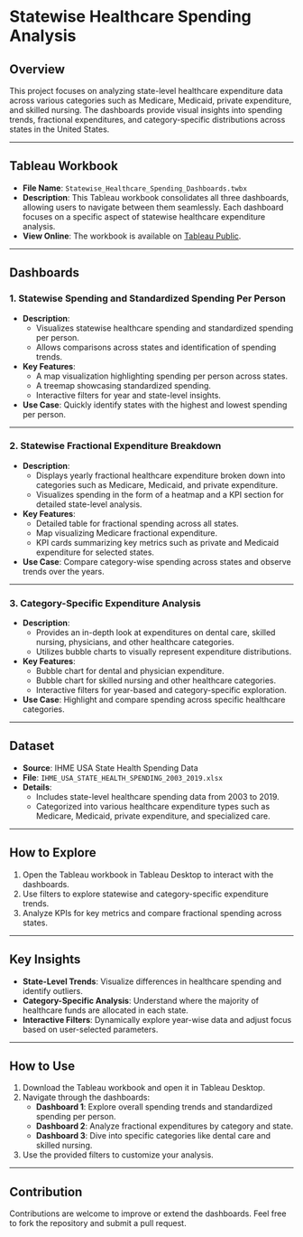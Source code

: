 # Statewise Healthcare Spending Analysis

## Overview

This project focuses on analyzing state-level healthcare expenditure data across various categories such as Medicare, Medicaid, private expenditure, and skilled nursing. The dashboards provide visual insights into spending trends, fractional expenditures, and category-specific distributions across states in the United States.

---

## Tableau Workbook

- **File Name**: `Statewise_Healthcare_Spending_Dashboards.twbx`
- **Description**: This Tableau workbook consolidates all three dashboards, allowing users to navigate between them seamlessly. Each dashboard focuses on a specific aspect of statewise healthcare expenditure analysis.
- **View Online**: The workbook is available on [Tableau Public](https://public.tableau.com/app/profile/satvik.praveen4534/viz/Statewise_Healthcare_Spending_Dashboards/Dashboard2_HealthcareFractionalExpenditurebyStateandYear?publish=yes).

---

## Dashboards

### 1. **Statewise Spending and Standardized Spending Per Person**

- **Description**:
  - Visualizes statewise healthcare spending and standardized spending per person.
  - Allows comparisons across states and identification of spending trends.
- **Key Features**:
  - A map visualization highlighting spending per person across states.
  - A treemap showcasing standardized spending.
  - Interactive filters for year and state-level insights.
- **Use Case**: Quickly identify states with the highest and lowest spending per person.

---

### 2. **Statewise Fractional Expenditure Breakdown**

- **Description**:
  - Displays yearly fractional healthcare expenditure broken down into categories such as Medicare, Medicaid, and private expenditure.
  - Visualizes spending in the form of a heatmap and a KPI section for detailed state-level analysis.
- **Key Features**:
  - Detailed table for fractional spending across all states.
  - Map visualizing Medicare fractional expenditure.
  - KPI cards summarizing key metrics such as private and Medicaid expenditure for selected states.
- **Use Case**: Compare category-wise spending across states and observe trends over the years.

---

### 3. **Category-Specific Expenditure Analysis**

- **Description**:
  - Provides an in-depth look at expenditures on dental care, skilled nursing, physicians, and other healthcare categories.
  - Utilizes bubble charts to visually represent expenditure distributions.
- **Key Features**:
  - Bubble chart for dental and physician expenditure.
  - Bubble chart for skilled nursing and other healthcare categories.
  - Interactive filters for year-based and category-specific exploration.
- **Use Case**: Highlight and compare spending across specific healthcare categories.

---

## Dataset

- **Source**: IHME USA State Health Spending Data
- **File**: `IHME_USA_STATE_HEALTH_SPENDING_2003_2019.xlsx`
- **Details**:
  - Includes state-level healthcare spending data from 2003 to 2019.
  - Categorized into various healthcare expenditure types such as Medicare, Medicaid, private expenditure, and specialized care.

---

## How to Explore

1. Open the Tableau workbook in Tableau Desktop to interact with the dashboards.
2. Use filters to explore statewise and category-specific expenditure trends.
3. Analyze KPIs for key metrics and compare fractional spending across states.

---

## Key Insights

- **State-Level Trends**: Visualize differences in healthcare spending and identify outliers.
- **Category-Specific Analysis**: Understand where the majority of healthcare funds are allocated in each state.
- **Interactive Filters**: Dynamically explore year-wise data and adjust focus based on user-selected parameters.

---

## How to Use

1. Download the Tableau workbook and open it in Tableau Desktop.
2. Navigate through the dashboards:
   - **Dashboard 1**: Explore overall spending trends and standardized spending per person.
   - **Dashboard 2**: Analyze fractional expenditures by category and state.
   - **Dashboard 3**: Dive into specific categories like dental care and skilled nursing.
3. Use the provided filters to customize your analysis.

---

## Contribution

Contributions are welcome to improve or extend the dashboards. Feel free to fork the repository and submit a pull request.
